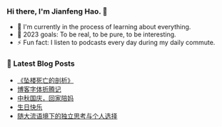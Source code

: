 ### Hi there, I'm Jianfeng Hao. 👋

- 🌱 I'm currently in the process of learning about everything.
- 🥅 2023 goals: To be real, to be pure, to be interesting.
- ⚡ Fun fact: I listen to podcasts every day during my daily commute.

### 📕 Latest Blog Posts
<!-- BLOG-POST-LIST:START -->
- [《坠楼死亡的剖析》](https://aetherhjf.com/2023/12/20231209/)
- [博客字体折腾记](https://aetherhjf.com/2023/11/20231130/)
- [中秋国庆，回家陪妈](https://aetherhjf.com/2023/10/20231001/)
- [生日快乐](https://aetherhjf.com/2023/09/20230919/)
- [随大流语境下的独立思考与个人选择](https://aetherhjf.com/2023/08/20230830/)
<!-- BLOG-POST-LIST:END -->
